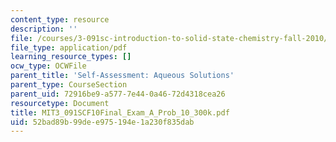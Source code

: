 ```yaml
---
content_type: resource
description: ''
file: /courses/3-091sc-introduction-to-solid-state-chemistry-fall-2010/52bad89b99dee975194e1a230f835dab_MIT3_091SCF10Final_Exam_A_Prob_10_300k.pdf
file_type: application/pdf
learning_resource_types: []
ocw_type: OCWFile
parent_title: 'Self-Assessment: Aqueous Solutions'
parent_type: CourseSection
parent_uid: 72916be9-a577-7e44-0a46-72d4318cea26
resourcetype: Document
title: MIT3_091SCF10Final_Exam_A_Prob_10_300k.pdf
uid: 52bad89b-99de-e975-194e-1a230f835dab
---
```

